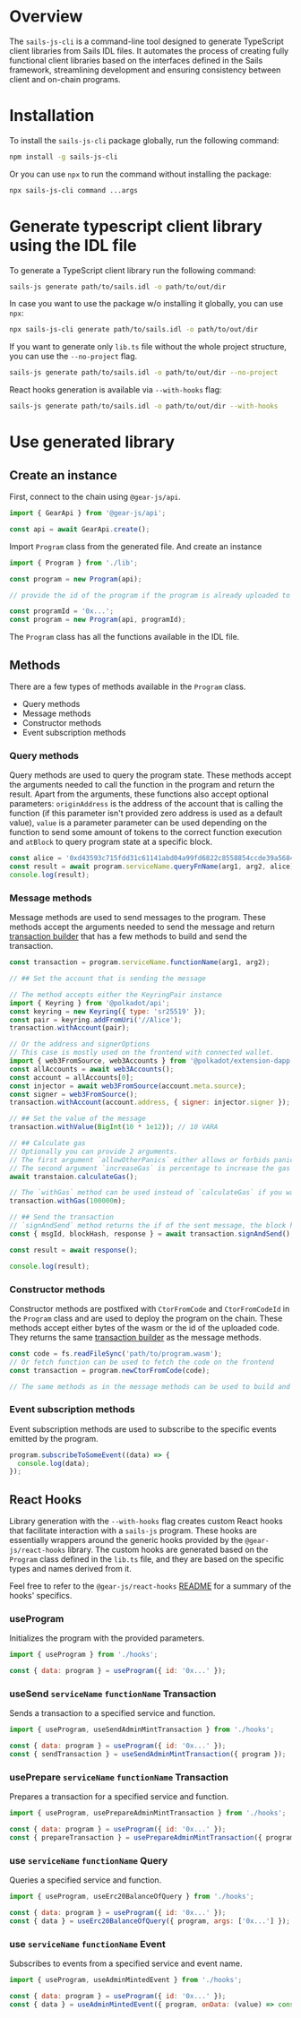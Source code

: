 # Overview

The `sails-js-cli` is a command-line tool designed to generate TypeScript client libraries from Sails IDL files. It automates the process of creating fully functional client libraries based on the interfaces defined in the Sails framework, streamlining development and ensuring consistency between client and on-chain programs.

# Installation

To install the `sails-js-cli` package globally, run the following command:

```bash
npm install -g sails-js-cli
```

Or you can use `npx` to run the command without installing the package:

```bash
npx sails-js-cli command ...args
```

# Generate typescript client library using the IDL file

To generate a TypeScript client library run the following command:

```bash
sails-js generate path/to/sails.idl -o path/to/out/dir
```

In case you want to use the package w/o installing it globally, you can use `npx`:

```bash
npx sails-js-cli generate path/to/sails.idl -o path/to/out/dir
```

If you want to generate only `lib.ts` file without the whole project structure, you can use the `--no-project` flag.

```bash
sails-js generate path/to/sails.idl -o path/to/out/dir --no-project
```

React hooks generation is available via `--with-hooks` flag:

```bash
sails-js generate path/to/sails.idl -o path/to/out/dir --with-hooks
```

# Use generated library

## Create an instance

First, connect to the chain using `@gear-js/api`.

```javascript
import { GearApi } from '@gear-js/api';

const api = await GearApi.create();
```

Import `Program` class from the generated file. And create an instance

```javascript
import { Program } from './lib';

const program = new Program(api);

// provide the id of the program if the program is already uploaded to the chain

const programId = '0x...';
const program = new Program(api, programId);
```

The `Program` class has all the functions available in the IDL file.

## Methods

There are a few types of methods available in the `Program` class.

- Query methods
- Message methods
- Constructor methods
- Event subscription methods

### Query methods

Query methods are used to query the program state.
These methods accept the arguments needed to call the function in the program and return the result. Apart from the arguments, these functions also accept optional parameters: `originAddress` is the address of the account that is calling the function (if this parameter isn't provided zero address is used as a default value), `value` is a parameter parameter can be used depending on the function to send some amount of tokens to the correct function execution and `atBlock` to query program state at a specific block.

```javascript
const alice = '0xd43593c715fdd31c61141abd04a99fd6822c8558854ccde39a5684e7a56da27d';
const result = await program.serviceName.queryFnName(arg1, arg2, alice);
console.log(result);
```

### Message methods

Message methods are used to send messages to the program.
These methods accept the arguments needed to send the message and return [transaction builder](../README.md#transaction-builder) that has a few methods to build and send the transaction.

```javascript
const transaction = program.serviceName.functionName(arg1, arg2);

// ## Set the account that is sending the message

// The method accepts either the KeyringPair instance
import { Keyring } from '@polkadot/api';
const keyring = new Keyring({ type: 'sr25519' });
const pair = keyring.addFromUri('//Alice');
transaction.withAccount(pair);

// Or the address and signerOptions
// This case is mostly used on the frontend with connected wallet.
import { web3FromSource, web3Accounts } from '@polkadot/extension-dapp';
const allAccounts = await web3Accounts();
const account = allAccounts[0];
const injector = await web3FromSource(account.meta.source);
const signer = web3FromSource();
transaction.withAccount(account.address, { signer: injector.signer });

// ## Set the value of the message
transaction.withValue(BigInt(10 * 1e12)); // 10 VARA

// ## Calculate gas
// Optionally you can provide 2 arguments.
// The first argument `allowOtherPanics` either allows or forbids panics in other programs to be triggered. It's set to `false` by default.
// The second argument `increaseGas` is percentage to increase the gas limit. It's set to `0` by default.
await transtaion.calculateGas();

// The `withGas` method can be used instead of `calculateGas` if you want to set the gas limit manually.
transaction.withGas(100000n);

// ## Send the transaction
// `signAndSend` method returns the if of the sent message, the block hash in which the message is included and `response` function that can be used to get the response from the program.
const { msgId, blockHash, response } = await transaction.signAndSend();

const result = await response();

console.log(result);
```

### Constructor methods

Constructor methods are postfixed with `CtorFromCode` and `CtorFromCodeId` in the `Program` class and are used to deploy the program on the chain.
These methods accept either bytes of the wasm or the id of the uploaded code.
They returns the same [transaction builder](../README.md#transaction-builder) as the message methods.

```javascript
const code = fs.readFileSync('path/to/program.wasm');
// Or fetch function can be used to fetch the code on the frontend
const transaction = program.newCtorFromCode(code);

// The same methods as in the message methods can be used to build and send the transaction
```

### Event subscription methods

Event subscription methods are used to subscribe to the specific events emitted by the program.

```javascript
program.subscribeToSomeEvent((data) => {
  console.log(data);
});
```

## React Hooks

Library generation with the `--with-hooks` flag creates custom React hooks that facilitate interaction with a `sails-js` program. These hooks are essentially wrappers around the generic hooks provided by the `@gear-js/react-hooks` library. The custom hooks are generated based on the `Program` class defined in the `lib.ts` file, and they are based on the specific types and names derived from it.

Feel free to refer to the `@gear-js/react-hooks` [README](https://github.com/gear-tech/gear-js/tree/main/utils/gear-hooks#sails) for a summary of the hooks' specifics.

### useProgram

Initializes the program with the provided parameters.

```jsx
import { useProgram } from './hooks';

const { data: program } = useProgram({ id: '0x...' });
```

### useSend `serviceName` `functionName` Transaction

Sends a transaction to a specified service and function.

```jsx
import { useProgram, useSendAdminMintTransaction } from './hooks';

const { data: program } = useProgram({ id: '0x...' });
const { sendTransaction } = useSendAdminMintTransaction({ program });
```

### usePrepare `serviceName` `functionName` Transaction

Prepares a transaction for a specified service and function.

```jsx
import { useProgram, usePrepareAdminMintTransaction } from './hooks';

const { data: program } = useProgram({ id: '0x...' });
const { prepareTransaction } = usePrepareAdminMintTransaction({ program });
```

### use `serviceName` `functionName` Query

Queries a specified service and function.

```jsx
import { useProgram, useErc20BalanceOfQuery } from './hooks';

const { data: program } = useProgram({ id: '0x...' });
const { data } = useErc20BalanceOfQuery({ program, args: ['0x...'] });
```

### use `serviceName` `functionName` Event

Subscribes to events from a specified service and event name.

```jsx
import { useProgram, useAdminMintedEvent } from './hooks';

const { data: program } = useProgram({ id: '0x...' });
const { data } = useAdminMintedEvent({ program, onData: (value) => console.log(value) });
```
